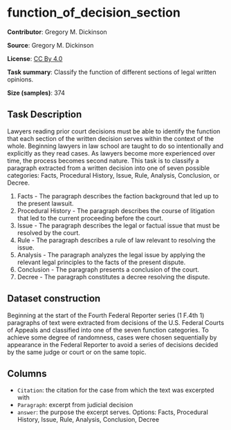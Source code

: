# function_of_decision_section 
 **Contributor**: Gregory M. Dickinson
 
 **Source**: Gregory M. Dickinson
 
 **License**: [CC By 4.0](https://creativecommons.org/licenses/by/4.0/)
 
 **Task summary**: Classify the function of different sections of legal written opinions.
 
 **Size (samples)**: 374
 
 ## Task Description
 
 Lawyers reading prior court decisions must be able to identify the function that each section of the written decision serves within the context of the whole. Beginning lawyers in law school are taught to do so intentionally and explicitly as they read cases. As lawyers become more experienced over time, the process becomes second nature. This task is to classify a paragraph extracted from a written decision into one of seven possible categories: Facts, Procedural History, Issue, Rule, Analysis, Conclusion, or Decree.
 
 1. Facts - The paragraph describes the faction background that led up to the present lawsuit.
 2. Procedural History - The paragraph describes the course of litigation that led to the current proceeding before the court.
 3. Issue - The paragraph describes the legal or factual issue that must be resolved by the court.
 4. Rule - The paragraph describes a rule of law relevant to resolving the issue.
 5. Analysis - The paragraph analyzes the legal issue by applying the relevant legal principles to the facts of the present dispute.
 6. Conclusion - The paragraph presents a conclusion of the court.
 7. Decree - The paragraph constitutes a decree resolving the dispute.
 
 ## Dataset construction
 
 Beginning at the start of the Fourth Federal Reporter series (1 F.4th 1) paragraphs of text were extracted from decisions of the U.S. Federal Courts of Appeals and classified into one of the seven function categories. To achieve some degree of randomness, cases were chosen sequentially by appearance in the Federal Reporter to avoid a series of decisions decided by the same judge or court or on the same topic.


 ## Columns

 - `Citation`: the citation for the case from which the text was excerpted with
 - `Paragraph`: excerpt from judicial decision
 - `answer`: the purpose the excerpt serves. Options: Facts, Procedural History, Issue, Rule, Analysis, Conclusion, Decree